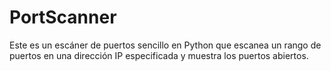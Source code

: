 # PortScanner
Este es un escáner de puertos sencillo en Python que escanea un rango de puertos en una dirección IP especificada y muestra los puertos abiertos.
